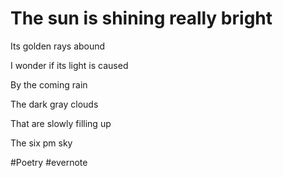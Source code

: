 # The sun is shining really bright

Its golden rays abound

I wonder if its light is caused

By the coming rain

The dark gray clouds

That are slowly filling up

The six pm sky

\#Poetry #evernote

